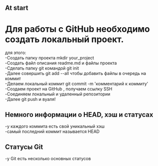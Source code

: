 **At start**
---
# Для работы с GitHub необходимо создать локальный проект.
для этого:<br>
-Создать папку проекта mkdir your_project<br>
-Создать файл описания readme.md и файлы проекта<br>
-Сделать папку git командой git init<br>
-Далее совершить git add --all чтобы добавить файлы в очередь на коммит<br>
-Делаем локальный коммит git commit -m 'комментарий к коммиту'<br>
-Создаем проект на GitHub , получаем ссылку SSH<br>
-Соединяем локальный и удаленный репозитории<br>
-Далее git push и вуаля!<br>
## Немного информации о HEAD, хэш и статусах<br>
-у каждого коммита есть свой уникальный хэш<br>
-самый последний коммит называется HEAD<br>
## Статусы Git<br>
-у Git есть несколько основных статусов<br>